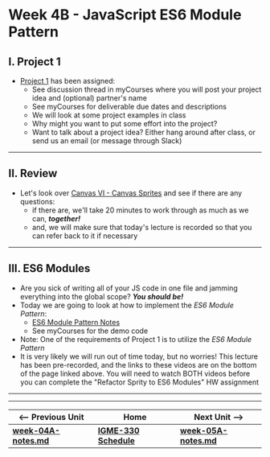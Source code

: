 # Week 4B - JavaScript ES6 Module Pattern

## I. Project 1

- [Project 1](https://github.com/tonethar/IGME-330-Spring-2021/blob/main/projects/project-1.md) has been assigned:
  - See discussion thread in myCourses where you will post your project idea and (optional) partner's name
  - See myCourses for deliverable due dates and descriptions
  - We will look at some project examples in class
  - Why might you want to put some effort into the project?
  - Want to talk about a project idea? Either hang around after class, or send us an email (or message through Slack)
  
<hr>

## II. Review
- Let's look over [Canvas VI - Canvas Sprites](https://github.com/tonethar/IGME-330-Master/blob/master/notes/canvas-6.md) and see if there are any questions:
  - if there are, we'll take 20 minutes to work through as much as we can, ***together!***
  - and, we will make sure that today's lecture is recorded so that you can refer back to it if necessary

<hr>

## III. ES6 Modules
- Are you sick of writing all of your JS code in one file and jamming everything into the global scope? ***You should be!***
- Today we are going to look at how to implement the *ES6 Module Pattern*:
  - [ES6 Module Pattern Notes](https://github.com/tonethar/IGME-330-Master/blob/master/notes/ES-6-module-pattern-2195.md)
  - See myCourses for the demo code
- Note: One of the requirements of Project 1 is to utilize the *ES6 Module Pattern*
- It is very likely we will run out of time today, but no worries! This lecture has been pre-recorded, and the links to these videos are on the bottom of the page linked above. You will need to watch BOTH videos before you can complete the "Refactor Sprity to ES6 Modules" HW assignment

<hr><hr>

| <-- Previous Unit | Home | Next Unit -->
| --- | --- | --- 
| [**week-04A-notes.md**](week-04A-notes.md)     |  [**IGME-330 Schedule**](../schedule.md) | [**week-05A-notes.md**](week-05A-notes.md)
